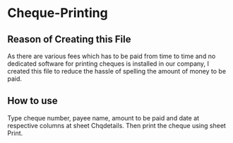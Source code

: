 # Cheque-Printing
## Reason of Creating this File
As there are various fees which has to be paid from time to time and no dedicated software for printing cheques is installed in our company, I created this file to reduce the hassle of spelling the amount of money to be paid.
## How to use
Type cheque number, payee name, amount to be paid and date at respective columns at sheet Chqdetails. Then print the cheque using sheet Print.
